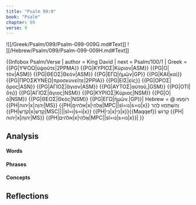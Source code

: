 ```yaml
---
title: "Psalm 99:9"
book: "Psalm"
chapter: 99
verse: 9
---
```

![[/Greek/Psalm/099/Psalm-099-009G.md#Text]]
![[/Hebrew/Psalm/099/Psalm-099-009H.md#Text]]

{{Infobox Psalm/Verse |
  author = King David |
  next = Psalm/100/1 |
  Greek = {{PG|ΥΨΟΩ|ὑψοῦτε|2PPMA}} {{PG|ΚΥΡΙΟΣ|Κύριον|ASM}} {{PG|Ο|τὸν|ASM}} {{PG|ΘΕΟΣ|Θεὸν|ASM}} {{PG|ΕΓΩ|ἡμῶν|GP}} {{PG|ΚΑΙ|καὶ}} {{PG|ΠΡΟΣΚΥΝΕΩ|προσκυνεῖτε|2PPIA}} {{PG|ΕΙΣ|εἰς}} {{PG|ΟΡΟΣ|ὄρος|ASN}} {{PG|ΑΓΙΟΣ|ἅγιον|ASM}} {{PG|ΑΥΤΟΣ|αὐτοῦ,|GSM}} {{PG|ΟΤΙ|ὅτι}} {{PG|ΑΓΙΟΣ|ἅγιος|NSM}} {{PG|ΚΥΡΙΟΣ|Κύριος|NSM}} {{PG|Ο|ὁ|NSM}} {{PG|ΘΕΟΣ|Θεὸς|NSM}} {{PG|ΕΓΩ|ἡμῶν.|GP}}|
  Hebrew = @
רוֹמְמוּ
{{PH|יהוה|x|יְהוָה|MS}} {{PH|אלהים|x|אֱלֹהֵי|MPC||sl=נו|s=נוּ|x}}
וְהִשְׁתַּחֲווּ
לְהַר
{{PH|קֹדֶשׁ|x|קָדְשׁ|MSC||||sl=וֹ|s=וֹ|x}} {{PH|כִּי|x|כִּי|x}}{{Maqqef}}
קָדוֹשׁ
{{PH|יהוה|x|יְהוָה|MS}} {{PH|אלהים|x|אֱלֹהֵי|MPC||sl=נו|s=נוּ|x}}׃|
}}

## Analysis

#### Words

#### Phrases

#### Concepts

## Reflections
